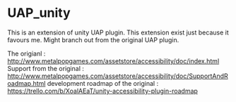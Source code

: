# UAP_unity

This is an extension of unity UAP plugin. This extension exist just because it favours me. Might branch out from the original UAP plugin. 

The origianl : http://www.metalpopgames.com/assetstore/accessibility/doc/index.html
Support from the original : http://www.metalpopgames.com/assetstore/accessibility/doc/SupportAndRoadmap.html
development roadmap of the original : https://trello.com/b/XoalAEaT/unity-accessibility-plugin-roadmap
